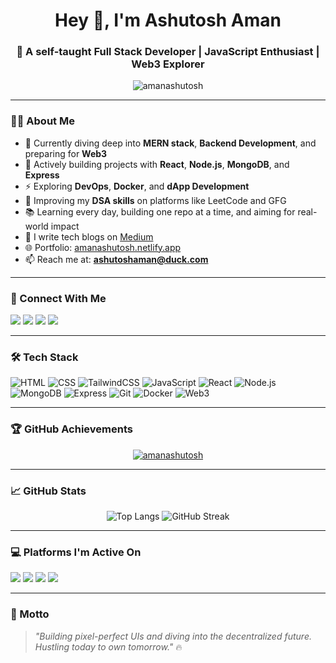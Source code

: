 <h1 align="center">Hey 👋, I'm Ashutosh Aman</h1>
<h3 align="center">🚀 A self-taught Full Stack Developer | JavaScript Enthusiast | Web3 Explorer</h3>

<p align="center">
  <img src="https://komarev.com/ghpvc/?username=amanashutosh&label=Profile%20views&color=0e75b6&style=flat" alt="amanashutosh" />
</p>

----


### 👨‍💻 About Me

- 🌱 Currently diving deep into **MERN stack**, **Backend Development**, and preparing for **Web3**
- 🔭 Actively building projects with **React**, **Node.js**, **MongoDB**, and **Express**
- ⚡ Exploring **DevOps**, **Docker**, and **dApp Development**
- 🧠 Improving my **DSA skills** on platforms like LeetCode and GFG
- 📚 Learning every day, building one repo at a time, and aiming for real-world impact
- 📝 I write tech blogs on [Medium](https://medium.com/@Codelessness)
- 🌐 Portfolio: [amanashutosh.netlify.app](https://amanashutosh.netlify.app)
- 📫 Reach me at: **ashutoshaman@duck.com**

---

### 🔗 Connect With Me

<p align="left">
  <a href="https://x.com/CodeKarm" target="_blank"><img src="https://img.shields.io/badge/Twitter-1DA1F2?style=for-the-badge&logo=twitter&logoColor=white" /></a>
  <a href="https://www.linkedin.com/in/ashutoshaman007/" target="_blank"><img src="https://img.shields.io/badge/LinkedIn-0077B5?style=for-the-badge&logo=linkedin&logoColor=white" /></a>
  <a href="https://www.youtube.com/@CodeKarm" target="_blank"><img src="https://img.shields.io/badge/YouTube-FF0000?style=for-the-badge&logo=youtube&logoColor=white" /></a>
  <a href="https://medium.com/@codelessness" target="_blank"><img src="https://img.shields.io/badge/Medium-12100E?style=for-the-badge&logo=medium&logoColor=white" /></a>
</p>

---

### 🛠️ Tech Stack

![HTML](https://img.shields.io/badge/HTML5-E34F26?style=flat&logo=html5&logoColor=white)
![CSS](https://img.shields.io/badge/CSS3-1572B6?style=flat&logo=css3&logoColor=white)
![TailwindCSS](https://img.shields.io/badge/TailwindCSS-06B6D4?style=flat&logo=tailwind-css&logoColor=white)
![JavaScript](https://img.shields.io/badge/JavaScript-F7DF1E?style=flat&logo=javascript&logoColor=black)
![React](https://img.shields.io/badge/React-20232A?style=flat&logo=react&logoColor=61DAFB)
![Node.js](https://img.shields.io/badge/Node.js-339933?style=flat&logo=node.js&logoColor=white)
![MongoDB](https://img.shields.io/badge/MongoDB-4EA94B?style=flat&logo=mongodb&logoColor=white)
![Express](https://img.shields.io/badge/Express.js-000000?style=flat&logo=express&logoColor=white)
![Git](https://img.shields.io/badge/Git-F05032?style=flat&logo=git&logoColor=white)
![Docker](https://img.shields.io/badge/Docker-2496ED?style=flat&logo=docker&logoColor=white)
![Web3](https://img.shields.io/badge/Web3-EF018C?style=flat&logo=ethereum&logoColor=white)

---

### 🏆 GitHub Achievements

<p align="center">
  <a href="https://github.com/ryo-ma/github-profile-trophy">
    <img src="https://github-profile-trophy.vercel.app/?username=amanashutosh&theme=onedark" alt="amanashutosh" />
  </a>
</p>

---

### 📈 GitHub Stats

<p align="center">
  <img src="https://github-readme-stats.vercel.app/api/top-langs/?username=amanashutosh&layout=compact&theme=radical" alt="Top Langs" />
  <img src="https://streak-stats.demolab.com?user=amanashutosh&theme=radical" alt="GitHub Streak" />
</p>

---

### 💻 Platforms I'm Active On

<p align="left">
  <a href="https://stackoverflow.com/users/codelessness" target="_blank"><img src="https://img.shields.io/badge/StackOverflow-FE7A16?style=flat&logo=stack-overflow&logoColor=white" /></a>
  <a href="https://www.hackerrank.com/aman_ashutosh357" target="_blank"><img src="https://img.shields.io/badge/HackerRank-2EC866?style=flat&logo=hackerrank&logoColor=white" /></a>
  <a href="https://leetcode.com/u/CodeKarm/" target="_blank"><img src="https://img.shields.io/badge/LeetCode-FFA116?style=flat&logo=leetcode&logoColor=black" /></a>
  <a href="https://auth.geeksforgeeks.org/user/codelessness" target="_blank"><img src="https://img.shields.io/badge/GeeksforGeeks-0F9D58?style=flat&logo=geeksforgeeks&logoColor=white" /></a>
</p>

---

### 🚀 Motto

> _"Building pixel-perfect UIs and diving into the decentralized future. Hustling today to own tomorrow."_ 🔥
